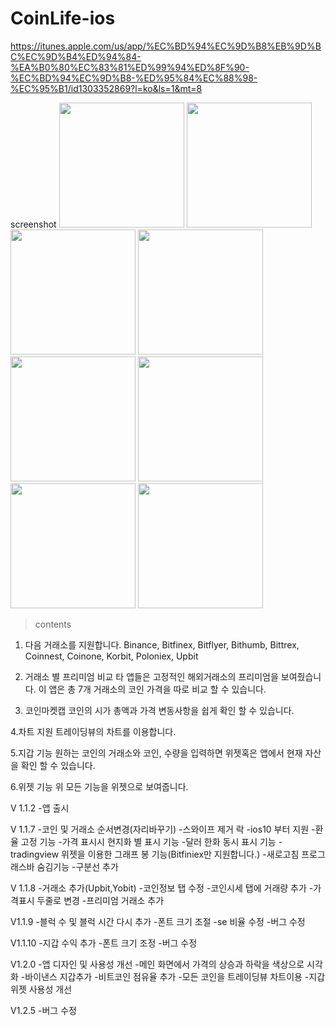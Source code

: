 # CoinLife-ios

https://itunes.apple.com/us/app/%EC%BD%94%EC%9D%B8%EB%9D%BC%EC%9D%B4%ED%94%84-%EA%B0%80%EC%83%81%ED%99%94%ED%8F%90-%EC%BD%94%EC%9D%B8-%ED%95%84%EC%88%98-%EC%95%B1/id1303352869?l=ko&ls=1&mt=8

screenshot
<img src='https://github.com/iveinvalue/CoinLife-ios/blob/master/resource/se/1.jpg' width='200px'/>
<img src='https://github.com/iveinvalue/CoinLife-ios/blob/master/resource/se/2.jpg' width='200px'/>
<img src='https://github.com/iveinvalue/CoinLife-ios/blob/master/resource/se/3.jpg' width='200px'/>
<img src='https://github.com/iveinvalue/CoinLife-ios/blob/master/resource/se/4.jpg' width='200px'/>
<br>
<img src='https://github.com/iveinvalue/CoinLife-ios/blob/master/resource/x/1.jpg' width='200px'/>
<img src='https://github.com/iveinvalue/CoinLife-ios/blob/master/resource/x/2.jpg' width='200px'/>
<img src='https://github.com/iveinvalue/CoinLife-ios/blob/master/resource/x/3.jpg' width='200px'/>
<img src='https://github.com/iveinvalue/CoinLife-ios/blob/master/resource/x/4.jpg' width='200px'/>


>contents
1. 다음 거래소를 지원합니다. 
Binance, Bitfinex, Bitflyer, Bithumb, Bittrex, Coinnest, Coinone, Korbit, Poloniex, Upbit

2. 거래소 별 프리미엄 비교
타 앱들은 고정적인 해외거래소의 프리미엄을 보여줬습니다.
이 앱은 총 7개 거래소의 코인 가격을 따로 비교 할 수 있습니다.

3. 코인마켓캡
코인의 시가 총액과 가격 변동사항을 쉽게 확인 할 수 있습니다.

4.차트 지원
트레이딩뷰의 차트를 이용합니다.

5.지갑 기능
원하는 코인의 거래소와 코인, 수량을 입력하면 위젯혹은 앱에서 현재 자산을 확인 할 수 있습니다.

6.위젯 기능
위 모든 기능을 위젯으로 보여줍니다.

V 1.1.2
-앱 출시

V 1.1.7
-코인 및 거래소 순서변경(자리바꾸기)
-스와이프 제거 락
-ios10 부터 지원
-환율 고정 기능
-가격 표시시 현지화 별 표시 기능
-달러 한화 동시 표시 기능
-tradingview 위젯을 이용한 그래프 봉 기능(Bitfiniex만 지원합니다.)
-새로고침 프로그래스바 숨김기능
-구분선 추가

V 1.1.8
-거래소 추가(Upbit,Yobit)
-코인정보 탭 수정
-코인시세 탭에 거래량 추가
-가격표시 두줄로 변경
-프리미엄 거래소 추가

V1.1.9
-블럭 수 및 블럭 시간 다시 추가
-폰트 크기 조절
-se 비율 수정
-버그 수정

V1.1.10
-지갑 수익 추가
-폰트 크기 조정
-버그 수정

V1.2.0
-앱 디자인 및 사용성 개선
-메인 화면에서 가격의 상승과 하락을 색상으로 시각화
-바이낸스 지갑추가
-비트코인 점유율 추가
-모든 코인을 트레이딩뷰 차트이용
-지갑 위젯 사용성 개선

V1.2.5
-버그 수정
